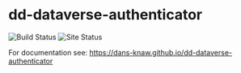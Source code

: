 dd-dataverse-authenticator
===========
![Build Status](https://github.com/DANS-KNAW/dd-dataverse-authenticator/actions/workflows/build.yml/badge.svg)
![Site Status](https://github.com/DANS-KNAW/dd-dataverse-authenticator/actions/workflows/docs.yml/badge.svg)

For documentation see: https://dans-knaw.github.io/dd-dataverse-authenticator
